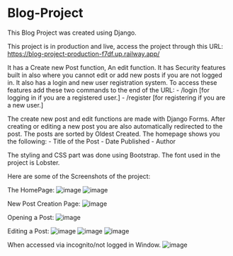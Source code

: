 # Blog-Project

This Blog Project was created using Django.

This project is in production and live, access the project through this URL: https://blog-project-production-f7df.up.railway.app/

It has a Create new Post function, An edit function. It has Security features built in also where you cannot edit or add new posts if you are not logged in.
It also has a login and new user registration system. To access these features add these two commands to the end of the URL:
        - /login [for logging in if you are a registered user.]
        - /register [for registering if you are a new user.]

The create new post and edit functions are made with Django Forms. After creating or editing a new post you are also automatically redirected to the post.
The posts are sorted by Oldest Created. 
The homepage shows you the following:
        - Title of the Post
        - Date Published
        - Author
        
The styling and CSS part was done using Bootstrap. The font used in the project is Lobster.

Here are some of the Screenshots of the project:

The HomePage:
![image](https://user-images.githubusercontent.com/60309668/199919861-bf78d9cd-8032-4e45-b12a-63018d086de8.png)
![image](https://user-images.githubusercontent.com/60309668/199919964-21f1dafb-f243-42e7-85e1-bdc8a111328a.png)

New Post Creation Page:
![image](https://user-images.githubusercontent.com/60309668/199920069-e12e5a93-da81-478e-b58f-a8ff7a8ad1e5.png)

Opening a Post:
![image](https://user-images.githubusercontent.com/60309668/199920142-b7de4973-079e-4f03-abcb-5053f66f20b3.png)

Editing a Post:
![image](https://user-images.githubusercontent.com/60309668/199920226-d5a9f82b-ceb3-4a3d-bba3-3cda805b5d3b.png)
![image](https://user-images.githubusercontent.com/60309668/199920312-f1c7bdb4-a2b3-440d-9ac6-cabc841f24f4.png)
![image](https://user-images.githubusercontent.com/60309668/199920387-381f70f0-d578-4514-893a-56645dd4dc1c.png)

When accessed via incognito/not logged in Window.
![image](https://user-images.githubusercontent.com/60309668/199920479-9ae91b6e-d7cb-4e1f-a748-d21a7c932d26.png)

